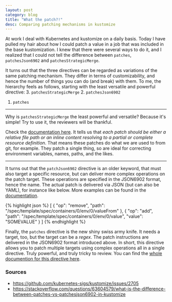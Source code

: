 ```yaml
---
layout: post
category: blog
title: "What the patch?!"
desc: Comparing patching mechanisms in kustomize
---
```


At work I deal with Kubernetes and kustomize on a daily basis.
Today I have pulled my hair about how I could patch a value in a job that was included in the base kustomization.
I knew that there were several ways to do it, and I realized that I could not tell the difference between `patches`, `patchesJson6902` and `patchesStrategicMerge`.

It turns out that the three directives can be regarded as variations of the same patching mechanism.
They differ in terms of customizability, and hence the number of things you can do (and break) with them.
To me, the hierarchy feels as follows, starting with the least versatile and powerful directive:
3. `patchesStrategicMerge`
2. `patchesJson6902`
1. `patches`

---

Why is `patchesStrategicMerge` the least powerful and versatile?
Because it's simple! Try to use it, the reviewers will be thankful.

Check the [documentation here](https://github.com/kubernetes-sigs/cli-experimental/blob/e8661e62fbff9bb41703e663c5d6f9730f121a16/site/content/en/references/kustomize/kustomization/patchesStrategicMerge/_index.md).
It tells us that *each patch should be either a relative file path or an inline content resolving to a partial or complete resource definition*. 
That means these patches do what we are used to from git, for example. 
They patch a single thing, so are ideal for correcting environment variables, names, paths, and the likes.

---

It turns out that the `patchJson6902` directive is an older keyword, that must also target a specific resource,
but can deliver more complex operations on the patch target.
These operations are specified in the JSON6902 format, hence the name.
The actual patch is delivered via JSON (but can also be YAML), for instance like below.
More examples can be found in the [documentation](https://github.com/kubernetes-sigs/cli-experimental/blob/e8661e62fbff9bb41703e663c5d6f9730f121a16/site/content/en/references/kustomize/kustomization/patchesjson6902/_index.md).

{% highlight json %}
[
  {
    "op": "remove",
    "path": "/spec/template/spec/containers/0/env/0/valueFrom"
  },
  {
    "op": "add",
    "path": "/spec/template/spec/containers/0/env/0/value",
    "value": "SOMEVALUE"
  }
]
{% endhighlight %}

Finally, the `patches` directive is the new shiny swiss army knife.
It needs a target, too, but the target can be a *regex*.
The patch instructions are delivered in the JSON6902 format introduced above.
In short, this directive allows you to patch multiple targets using complex operations all in a single directive.
Truly powerful, and truly tricky to review.
You can find the [whole documention for this directive here](https://github.com/kubernetes-sigs/cli-experimental/blob/e8661e62fbff9bb41703e663c5d6f9730f121a16/site/content/en/references/kustomize/kustomization/patches/_index.md).

### Sources
* https://github.com/kubernetes-sigs/kustomize/issues/2705
* https://stackoverflow.com/questions/63604579/what-is-the-difference-between-patches-vs-patchesjson6902-in-kustomize